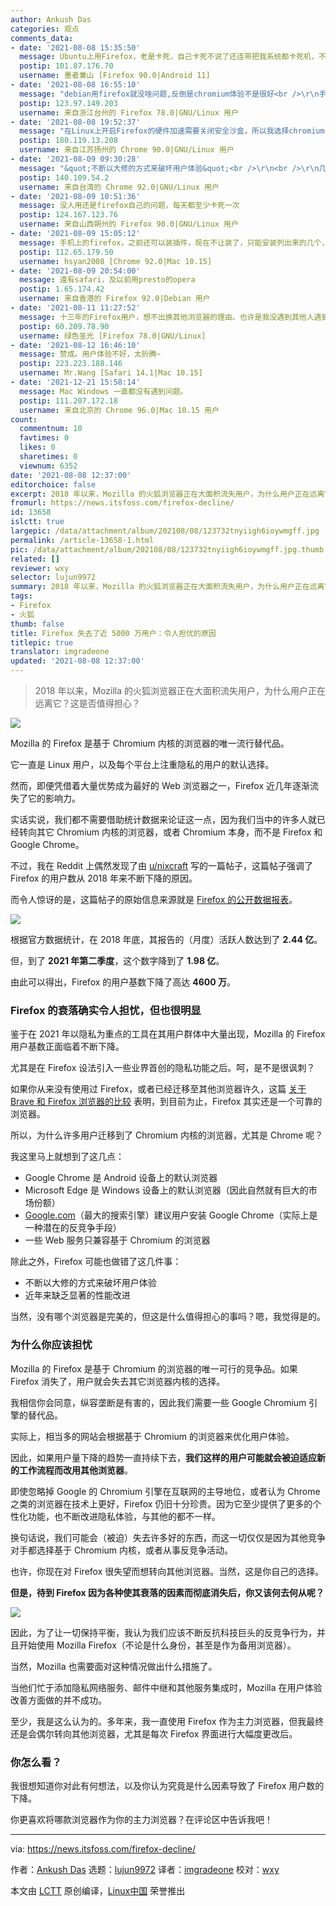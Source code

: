 ```yaml
---
author: Ankush Das
categories: 观点
comments_data:
- date: '2021-08-08 15:35:50'
  message: Ubuntu上用Firefox，老是卡死，自己卡死不说了还连带把我系统都卡死机，不是在搞笑吗
  postip: 101.87.176.70
  username: 墨者兼山 [Firefox 90.0|Android 11]
- date: '2021-08-08 16:55:10'
  message: "debian用firefox就没啥问题,反倒是chromium体验不是很好<br />\r\n手机上firefox的确体验不好,"
  postip: 123.97.149.203
  username: 来自浙江台州的 Firefox 78.0|GNU/Linux 用户
- date: '2021-08-08 19:52:37'
  message: "在Linux上开启Firefox的硬件加速需要关闭安全沙盒，所以我选择chromium-freeworld<br />\r\n当然还因为我们学校的垃圾校园网只兼容Chromium系，Firefox打开后会无限卡在提示浏览器不兼容的界面。。。"
  postip: 180.119.13.208
  username: 来自江苏扬州的 Chrome 90.0|GNU/Linux 用户
- date: '2021-08-09 09:30:28'
  message: "&quot;不断以大修的方式来破坏用户体验&quot;<br />\r\n<br />\r\n几年前弃firefox投chrome就是这原因!就因为&quot;安全性&quot;一堆插件一夕之间全部失效!作大死啊这是."
  postip: 140.109.54.2
  username: 来自台湾的 Chrome 92.0|GNU/Linux 用户
- date: '2021-08-09 10:51:36'
  message: 没人用还是firefox自己的问题，每天都至少卡死一次
  postip: 124.167.123.76
  username: 来自山西朔州的 Firefox 90.0|GNU/Linux 用户
- date: '2021-08-09 15:05:12'
  message: 手机上的firefox，之前还可以装插件，现在不让装了，只能安装列出来的几个，真是作死
  postip: 112.65.179.50
  username: hsyan2008 [Chrome 92.0|Mac 10.15]
- date: '2021-08-09 20:54:00'
  message: 還有safari，及以前用presto的opera
  postip: 1.65.174.42
  username: 来自香港的 Firefox 92.0|Debian 用户
- date: '2021-08-11 11:27:52'
  message: 十三年的Firefox用户，想不出换其他浏览器的理由。也许是我没遇到其他人遇到的问题吧。
  postip: 60.209.78.90
  username: 绿色圣光 [Firefox 78.0|GNU/Linux]
- date: '2021-08-12 16:46:10'
  message: 赞成。用户体验不好，太折腾~
  postip: 223.223.188.146
  username: Mr.Wang [Safari 14.1|Mac 10.15]
- date: '2021-12-21 15:58:14'
  message: Mac Windows 一直都没有遇到问题。
  postip: 111.207.172.18
  username: 来自北京的 Chrome 96.0|Mac 10.15 用户
count:
  commentnum: 10
  favtimes: 0
  likes: 0
  sharetimes: 0
  viewnum: 6352
date: '2021-08-08 12:37:00'
editorchoice: false
excerpt: 2018 年以来，Mozilla 的火狐浏览器正在大面积流失用户，为什么用户正在远离它？这是否值得担心？
fromurl: https://news.itsfoss.com/firefox-decline/
id: 13658
islctt: true
largepic: /data/attachment/album/202108/08/123732tnyiigh6ioywmgff.jpg
permalink: /article-13658-1.html
pic: /data/attachment/album/202108/08/123732tnyiigh6ioywmgff.jpg.thumb.jpg
related: []
reviewer: wxy
selector: lujun9972
summary: 2018 年以来，Mozilla 的火狐浏览器正在大面积流失用户，为什么用户正在远离它？这是否值得担心？
tags:
- Firefox
- 火狐
thumb: false
title: Firefox 失去了近 5000 万用户：令人担忧的原因
titlepic: true
translator: imgradeone
updated: '2021-08-08 12:37:00'
---
```



> 
> 2018 年以来，Mozilla 的火狐浏览器正在大面积流失用户，为什么用户正在远离它？这是否值得担心？
> 
> 
> 


![](/data/attachment/album/202108/08/123732tnyiigh6ioywmgff.jpg)


Mozilla 的 Firefox 是基于 Chromium 内核的浏览器的唯一流行替代品。


它一直是 Linux 用户，以及每个平台上注重隐私的用户的默认选择。


然而，即便凭借着大量优势成为最好的 Web 浏览器之一，Firefox 近几年逐渐流失了它的影响力。


实话实说，我们都不需要借助统计数据来论证这一点，因为我们当中的许多人就已经转向其它 Chromium 内核的浏览器，或者 Chromium 本身，而不是 Firefox 和 Google Chrome。


不过，我在 Reddit 上偶然发现了由 [u/nixcraft](https://www.reddit.com/user/nixcraft/) 写的一篇帖子，这篇帖子强调了 Firefox 的用户数从 2018 年来不断下降的原因。


而令人惊讶的是，这篇帖子的原始信息来源就是 [Firefox 的公开数据报表](https://data.firefox.com/dashboard/user-activity)。


![](/data/attachment/album/202108/08/123732fcm5km292xu0xwct.png)


根据官方数据统计，在 2018 年底，其报告的（月度）活跃人数达到了 **2.44 亿**。


但，到了 **2021 年第二季度**，这个数字降到了 **1.98 亿**。


由此可以得出，Firefox 的用户基数下降了高达 **4600 万**。


### Firefox 的衰落确实令人担忧，但也很明显


鉴于在 2021 年以隐私为重点的工具在其用户群体中大量出现，Mozilla 的 Firefox 用户基数正面临着不断下降。


尤其是在 Firefox 设法引入一些业界首创的隐私功能之后。呵，是不是很讽刺？


如果你从来没有使用过 Firefox，或者已经迁移至其他浏览器许久，这篇 [关于 Brave 和 Firefox 浏览器的比较](https://itsfoss.com/brave-vs-firefox/) 表明，到目前为止，Firefox 其实还是一个可靠的浏览器。


所以，为什么许多用户迁移到了 Chromium 内核的浏览器，尤其是 Chrome 呢？


我这里马上就想到了这几点：


* Google Chrome 是 Android 设备上的默认浏览器
* Microsoft Edge 是 Windows 设备上的默认浏览器（因此自然就有巨大的市场份额）
* [Google.com](http://Google.com)（最大的搜索引擎）建议用户安装 Google Chrome（实际上是一种潜在的反竞争手段）
* 一些 Web 服务只兼容基于 Chromium 的浏览器


除此之外，Firefox 可能也做错了这几件事：


* 不断以大修的方式来破坏用户体验
* 近年来缺乏显著的性能改进


当然，没有哪个浏览器是完美的，但这是什么值得担心的事吗？嗯，我觉得是的。


### 为什么你应该担忧


Mozilla 的 Firefox 是基于 Chromium 的浏览器的唯一可行的竞争品。如果 Firefox 消失了，用户就会失去其它浏览器内核的选择。


我相信你会同意，纵容垄断是有害的，因此我们需要一些 Google Chromium 引擎的替代品。


实际上，相当多的网站会根据基于 Chromium 的浏览器来优化用户体验。


因此，如果用户量下降的趋势一直持续下去，**我们这样的用户可能就会被迫适应新的工作流程而改用其他浏览器**。


即使忽略掉 Google 的 Chromium 引擎在互联网的主导地位，或者认为 Chrome 之类的浏览器在技术上更好，Firefox 仍旧十分珍贵。因为它至少提供了更多的个性化功能，也不断改进隐私体验，与其他的都不一样。


换句话说，我们可能会（被迫）失去许多好的东西，而这一切仅仅是因为其他竞争对手都选择基于 Chromium 内核，或者从事反竞争活动。


也许，你现在对 Firefox 很失望而想转向其他浏览器。当然，这是你自己的选择。


**但是，待到 Firefox 因为各种使其衰落的因素而彻底消失后，你又该何去何从呢？**


![](/data/attachment/album/202108/08/123733s4tmtgtp9zqd09zc.jpg)


因此，为了让一切保持平衡，我认为我们应该不断反抗科技巨头的反竞争行为，并且开始使用 Mozilla Firefox（不论是什么身份，甚至是作为备用浏览器）。


当然，Mozilla 也需要面对这种情况做出什么措施了。


当他们忙于添加隐私网络服务、邮件中继和其他服务集成时，Mozilla 在用户体验改善方面做的并不成功。


至少，我是这么认为的。多年来，我一直使用 Firefox 作为主力浏览器，但我最终还是会偶尔转向其他浏览器，尤其是每次 Firefox 界面进行大幅度更改后。


### 你怎么看？


我很想知道你对此有何想法，以及你认为究竟是什么因素导致了 Firefox 用户数的下降。


你更喜欢将哪款浏览器作为你的主力浏览器？在评论区中告诉我吧！




---


via: <https://news.itsfoss.com/firefox-decline/>


作者：[Ankush Das](https://news.itsfoss.com/author/ankush/) 选题：[lujun9972](https://github.com/lujun9972) 译者：[imgradeone](https://github.com/imgradeone) 校对：[wxy](https://github.com/wxy)


本文由 [LCTT](https://github.com/LCTT/TranslateProject) 原创编译，[Linux中国](https://linux.cn/) 荣誉推出